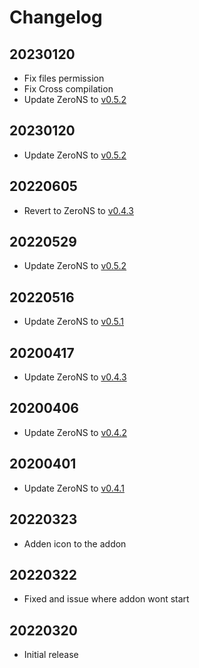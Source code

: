 # Changelog
## 20230120

- Fix files permission
- Fix Cross compilation
- Update ZeroNS to [v0.5.2](https://github.com/zerotier/zeronsd/releases/tag/v0.5.2)

## 20230120

- Update ZeroNS to [v0.5.2](https://github.com/zerotier/zeronsd/releases/tag/v0.5.2)

## 20220605

- Revert to ZeroNS to [v0.4.3](https://github.com/zerotier/zeronsd/releases/tag/v0.5.2)

## 20220529

- Update ZeroNS to [v0.5.2](https://github.com/zerotier/zeronsd/releases/tag/v0.5.2)

## 20220516

- Update ZeroNS to [v0.5.1](https://github.com/zerotier/zeronsd/releases/tag/v0.5.1)

## 20200417

- Update ZeroNS to [v0.4.3](https://github.com/zerotier/zeronsd/releases/tag/v0.4.3)

## 20200406

- Update ZeroNS to [v0.4.2](https://github.com/zerotier/zeronsd/releases/tag/v0.4.2)

## 20200401

- Update ZeroNS to [v0.4.1](https://github.com/zerotier/zeronsd/releases/tag/v0.4.1)

## 20220323

- Adden icon to the addon

## 20220322

- Fixed and issue where addon wont start

## 20220320

- Initial release
